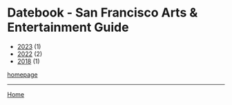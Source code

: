 # Datebook - San Francisco Arts & Entertainment Guide

  * [2023](./datebook-san-francisco-arts-entertainment-guide-2023.md) (1)
  * [2022](./datebook-san-francisco-arts-entertainment-guide-2022.md) (2)
  * [2018](./datebook-san-francisco-arts-entertainment-guide-2018.md) (1)

[homepage](https://datebook.sfchronicle.com/)

----

[Home](../index.md)

